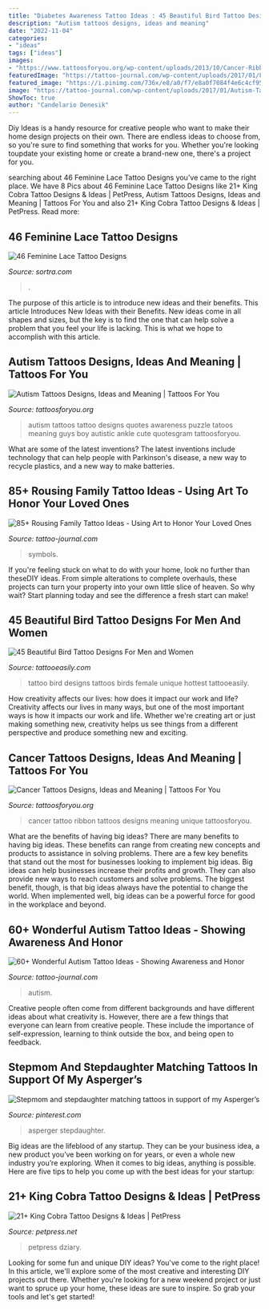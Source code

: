 ```yaml
---
title: "Diabetes Awareness Tattoo Ideas : 45 Beautiful Bird Tattoo Designs For Men And Women"
description: "Autism tattoos designs, ideas and meaning"
date: "2022-11-04"
categories:
- "ideas"
tags: ["ideas"]
images:
- "https://www.tattoosforyou.org/wp-content/uploads/2013/10/Cancer-Ribbon-Tattoo-Ideas.jpg"
featuredImage: "https://tattoo-journal.com/wp-content/uploads/2017/01/Family-Tattoo-74-765x765.jpg"
featured_image: "https://i.pinimg.com/736x/e8/a0/f7/e8a0f7084f4e6c4cf95d8e9f76fa02b3.jpg"
image: "https://tattoo-journal.com/wp-content/uploads/2017/01/Autism-Tattoo-53-768x768.jpg"
ShowToc: true
author: "Candelario Denesik"
---
```



Diy Ideas is a handy resource for creative people who want to make their home design projects on their own. There are endless ideas to choose from, so you're sure to find something that works for you. Whether you're looking toupdate your existing home or create a brand-new one, there's a project for you.

	

		
searching about 46 Feminine Lace Tattoo Designs you've came to the right place. We have 8 Pics about 46 Feminine Lace Tattoo Designs like 21+ King Cobra Tattoo Designs &amp; Ideas | PetPress, Autism Tattoos Designs, Ideas and Meaning | Tattoos For You and also 21+ King Cobra Tattoo Designs &amp; Ideas | PetPress. Read more:
		
    
## 46 Feminine Lace Tattoo Designs

<img loading=lazy src="https://www.sortra.com/wp-content/uploads/2015/01/lace-tattoo-design-garter023.jpg" onerror="this.onerror=null;this.src='https://tse2.mm.bing.net/th?id=OIP.Ui8oRTLXksTSJ8aJB-tAdgHaM9&amp;pid=15.1';" alt="46 Feminine Lace Tattoo Designs">

_Source: sortra.com_

>. 

	

The purpose of this article is to introduce new ideas and their benefits.
This article Introduces New Ideas with their Benefits. New ideas come in all shapes and sizes, but the key is to find the one that can help solve a problem that you feel your life is lacking. This is what we hope to accomplish with this article.

    
## Autism Tattoos Designs, Ideas And Meaning | Tattoos For You

<img loading=lazy src="http://www.tattoosforyou.org/wp-content/uploads/2013/11/Autism-Tattoos-768x1024.jpg" onerror="this.onerror=null;this.src='https://tse2.mm.bing.net/th?id=OIP.TpWUCNy9OKT0XMK7D-NnDAHaJ4&amp;pid=15.1';" alt="Autism Tattoos Designs, Ideas and Meaning | Tattoos For You">

_Source: tattoosforyou.org_

>autism tattoos tattoo designs quotes awareness puzzle tatoos meaning guys boy autistic ankle cute quotesgram tattoosforyou. 

	

What are some of the latest inventions?
The latest inventions include technology that can help people with Parkinson's disease, a new way to recycle plastics, and a new way to make batteries.

    
## 85+ Rousing Family Tattoo Ideas - Using Art To Honor Your Loved Ones

<img loading=lazy src="https://tattoo-journal.com/wp-content/uploads/2017/01/Family-Tattoo-74-765x765.jpg" onerror="this.onerror=null;this.src='https://tse4.mm.bing.net/th?id=OIP.M7Yw4LjDarQnIeNZ6fOm0AHaHa&amp;pid=15.1';" alt="85+ Rousing Family Tattoo Ideas - Using Art to Honor Your Loved Ones">

_Source: tattoo-journal.com_

>symbols. 

	

If you're feeling stuck on what to do with your home, look no further than theseDIY ideas. From simple alterations to complete overhauls, these projects can turn your property into your own little slice of heaven. So why wait? Start planning today and see the difference a fresh start can make!

    
## 45 Beautiful Bird Tattoo Designs For Men And Women

<img loading=lazy src="http://www.tattooeasily.com/wp-content/uploads/2013/04/bird-tattoo-designs-20.jpg" onerror="this.onerror=null;this.src='https://tse4.mm.bing.net/th?id=OIP.nSYICmcQIB20umFY32nlogHaKB&amp;pid=15.1';" alt="45 Beautiful Bird Tattoo Designs For Men and Women">

_Source: tattooeasily.com_

>tattoo bird designs tattoos birds female unique hottest tattooeasily. 

	

How creativity affects our lives: how does it impact our work and life?
Creativity affects our lives in many ways, but one of the most important ways is how it impacts our work and life. Whether we're creating art or just making something new, creativity helps us see things from a different perspective and produce something new and exciting.

    
## Cancer Tattoos Designs, Ideas And Meaning | Tattoos For You

<img loading=lazy src="https://www.tattoosforyou.org/wp-content/uploads/2013/10/Cancer-Ribbon-Tattoo-Ideas.jpg" onerror="this.onerror=null;this.src='https://tse1.mm.bing.net/th?id=OIP.Pbx3nR4Ygb9TcBmbl0c0bwHaJ4&amp;pid=15.1';" alt="Cancer Tattoos Designs, Ideas and Meaning | Tattoos For You">

_Source: tattoosforyou.org_

>cancer tattoo ribbon tattoos designs meaning unique tattoosforyou. 

	

What are the benefits of having big ideas?
There are many benefits to having big ideas. These benefits can range from creating new concepts and products to assistance in solving problems. There are a few key benefits that stand out the most for businesses looking to implement big ideas. 
Big ideas can help businesses increase their profits and growth. They can also provide new ways to reach customers and solve problems. The biggest benefit, though, is that big ideas always have the potential to change the world. When implemented well, big ideas can be a powerful force for good in the workplace and beyond.

    
## 60+ Wonderful Autism Tattoo Ideas - Showing Awareness And Honor

<img loading=lazy src="https://tattoo-journal.com/wp-content/uploads/2017/01/Autism-Tattoo-53-768x768.jpg" onerror="this.onerror=null;this.src='https://tse3.mm.bing.net/th?id=OIP.PSnyVG5Vw25uyJryKJlw_wHaHa&amp;pid=15.1';" alt="60+ Wonderful Autism Tattoo Ideas - Showing Awareness and Honor">

_Source: tattoo-journal.com_

>autism. 

	

Creative people often come from different backgrounds and have different ideas about what creativity is. However, there are a few things that everyone can learn from creative people. These include the importance of self-expression, learning to think outside the box, and being open to feedback.

    
## Stepmom And Stepdaughter Matching Tattoos In Support Of My Asperger’s

<img loading=lazy src="https://i.pinimg.com/736x/e8/a0/f7/e8a0f7084f4e6c4cf95d8e9f76fa02b3.jpg" onerror="this.onerror=null;this.src='https://tse1.mm.bing.net/th?id=OIP.DLkWHn4YVEkM86pV1I24nwHaJ4&amp;pid=15.1';" alt="Stepmom and stepdaughter matching tattoos in support of my Asperger’s">

_Source: pinterest.com_

>asperger stepdaughter. 

	

Big ideas are the lifeblood of any startup. They can be your business idea, a new product you’ve been working on for years, or even a whole new industry you’re exploring. When it comes to big ideas, anything is possible. Here are five tips to help you come up with the best ideas for your startup: 

    
## 21+ King Cobra Tattoo Designs &amp; Ideas | PetPress

<img loading=lazy src="https://cdn.petpress.net/wp-content/uploads/2020/03/12034426/king-cobra-snake-tattoo-small.jpg" onerror="this.onerror=null;this.src='https://tse1.mm.bing.net/th?id=OIP.7_FzwHJXJ2Uq0HFj3BFl3wHaJQ&amp;pid=15.1';" alt="21+ King Cobra Tattoo Designs &amp; Ideas | PetPress">

_Source: petpress.net_

>petpress dziary. 

	

Looking for some fun and unique DIY ideas? You've come to the right place! In this article, we'll explore some of the most creative and interesting DIY projects out there. Whether you're looking for a new weekend project or just want to spruce up your home, these ideas are sure to inspire. So grab your tools and let's get started!

